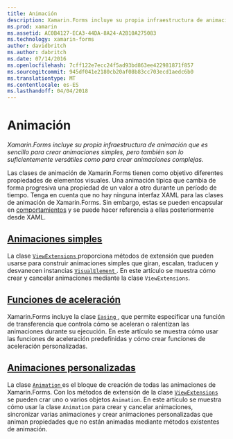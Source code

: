 ```yaml
---
title: Animación
description: Xamarin.Forms incluye su propia infraestructura de animación que es sencillo para crear animaciones simples, pero también son lo suficientemente versátiles como para crear animaciones complejas.
ms.prod: xamarin
ms.assetid: AC0B4127-ECA3-44DA-8A24-A2B10A275083
ms.technology: xamarin-forms
author: davidbritch
ms.author: dabritch
ms.date: 07/14/2016
ms.openlocfilehash: 7cff122e7ecc24f5ad93bd863ee422981871f857
ms.sourcegitcommit: 945df041e2180cb20af08b83cc703ecd1aedc6b0
ms.translationtype: MT
ms.contentlocale: es-ES
ms.lasthandoff: 04/04/2018
---
```

# <a name="animation"></a>Animación

_Xamarin.Forms incluye su propia infraestructura de animación que es sencillo para crear animaciones simples, pero también son lo suficientemente versátiles como para crear animaciones complejas._

Las clases de animación de Xamarin.Forms tienen como objetivo diferentes propiedades de elementos visuales. Una animación típica que cambia de forma progresiva una propiedad de un valor a otro durante un período de tiempo. Tenga en cuenta que no hay ninguna interfaz XAML para las clases de animación de Xamarin.Forms. Sin embargo, estas se pueden encapsular en [comportamientos](~/xamarin-forms/app-fundamentals/behaviors/index.md) y se puede hacer referencia a ellas posteriormente desde XAML.

## <a name="simple-animationssimplemd"></a>[Animaciones simples](simple.md)

La clase [ `ViewExtensions` ](https://developer.xamarin.com/api/type/Xamarin.Forms.ViewExtensions/) proporciona métodos de extensión que pueden usarse para construir animaciones simples que giran, escalan, traducen y desvanecen instancias [ `VisualElement` ](https://developer.xamarin.com/api/type/Xamarin.Forms.VisualElement/). En este artículo se muestra cómo crear y cancelar animaciones mediante la clase `ViewExtensions`.

## <a name="easing-functionseasingmd"></a>[Funciones de aceleración ](easing.md)

Xamarin.Forms incluye la clase [ `Easing` ](https://developer.xamarin.com/api/type/Xamarin.Forms.Easing/), que permite especificar una función de transferencia que controla cómo se aceleran o ralentizan las animaciones durante su ejecución. En este artículo se muestra cómo usar las funciones de aceleración predefinidas y cómo crear funciones de aceleración personalizadas.

## <a name="custom-animationscustommd"></a>[Animaciones personalizadas](custom.md)

La clase [ `Animation` ](https://developer.xamarin.com/api/type/Xamarin.Forms.Animation/) es el bloque de creación de todas las animaciones de Xamarin.Forms. Con los métodos de extensión de la clase [ `ViewExtensions` ](https://developer.xamarin.com/api/type/Xamarin.Forms.ViewExtensions/) se pueden crar uno o varios objetos `Animation`. En este artículo se muestra cómo usar la clase `Animation` para crear y cancelar animaciones, sincronizar varias animaciones y crear animaciones personalizadas que animan propiedades que no están animadas mediante métodos existentes de animación.

